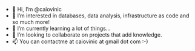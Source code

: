 - 👋 Hi, I’m @caiovinic
- 👀 I’m interested in databases, data analysis, infrastructure as code and so much more!
- 🌱 I’m currently learning a lot of things...
- 💞️ I’m looking to collaborate on projects that add knowledge.
- 📫 You can contactme at caiovinic at gmail dot com :-)

<!---
caiovinic/caiovinic is a ✨ special ✨ repository because its `README.md` (this file) appears on your GitHub profile.
You can click the Preview link to take a look at your changes.
--->
